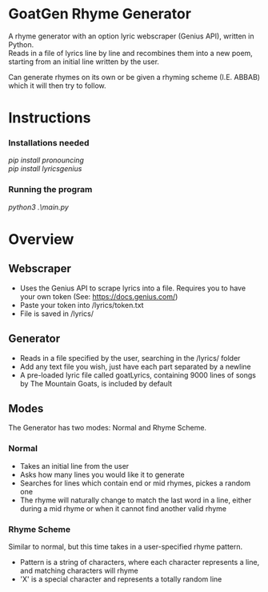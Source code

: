 # GoatGen Rhyme Generator
 A rhyme generator with an option lyric webscraper (Genius API), written in Python.  
 Reads in a file of lyrics line by line and recombines them into a new poem, starting from an initial line written by the user.  
  
Can generate rhymes on its own or be given a rhyming scheme (I.E. ABBAB) which it will then try to follow.

# Instructions
### Installations needed
*pip install pronouncing*  
*pip install lyricsgenius*  

### Running the program
*python3 .\main.py* 

# Overview
## Webscraper
- Uses the Genius API to scrape lyrics into a file. Requires you to have your own token (See: https://docs.genius.com/)  
- Paste your token into /lyrics/token.txt
- File is saved in /lyrics/  
## Generator  
- Reads in a file specified by the user, searching in the /lyrics/ folder  
- Add any text file you wish, just have each part separated by a newline   
- A pre-loaded lyric file called goatLyrics, containing 9000 lines of songs by The Mountain Goats, is included by default
## Modes  
The Generator has two modes: Normal and Rhyme Scheme.  
### Normal 
- Takes an initial line from the user  
- Asks how many lines you would like it to generate  
- Searches for lines which contain end or mid rhymes, pickes a random one  
- The rhyme will naturally change to match the last word in a line, either during a mid rhyme or when it cannot find another valid rhyme  
### Rhyme Scheme
Similar to normal, but this time takes in a user-specified rhyme pattern.  
- Pattern is a string of characters, where each character represents a line, and matching characters will rhyme
- 'X' is a special character and represents a totally random line
